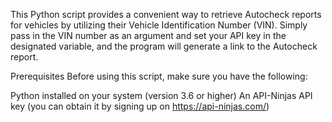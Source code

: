 
This Python script provides a convenient way to retrieve Autocheck reports for vehicles by utilizing their Vehicle Identification Number (VIN). 
Simply pass in the VIN number as an argument and set your API key in the designated variable, and the program will generate a link to the Autocheck report.

Prerequisites
Before using this script, make sure you have the following:

Python installed on your system (version 3.6 or higher)
An API-Ninjas API key (you can obtain it by signing up on https://api-ninjas.com/)

